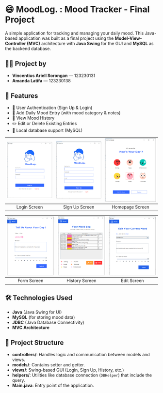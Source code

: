 # 😄 MoodLog. : Mood Tracker - Final Project

A simple application for tracking and managing your daily mood. This Java-based application was built as a final project using the **Model-View-Controller (MVC)** architecture with **Java Swing** for the GUI and **MySQL** as the backend database.

## 👩‍💻 Project by

- **Vincentius Ariell Sorongan** — 123230131
- **Amanda Latifa** — 123230138


## 📌 Features

- 🔐 User Authentication (Sign Up & Login)
- 📅 Add Daily Mood Entry (with mood category & notes)  
- 📖 View Mood History
- ✏️ Edit or Delete Existing Entries
- 💾 Local database support (MySQL)

| ![Login](screenshoot/login.png) | ![Sign Up](screenshoot/sign_up.png) | ![Homepage](screenshoot/homepage.png) |
|:----------------------------------------:|:----------------------------------------:|:------------------------------------:|
| Login Screen                           | Sign Up Screen                         | Homepage Screen                           |

| ![Form](screenshoot/form.png) | ![History](screenshoot/history.png) | ![Edit](screenshoot/edit.png) |
|:----------------------------------------:|:----------------------------------------:|:------------------------------------:|
| Form Screen                           | History Screen                         | Edit Screen                           |

## 🛠️ Technologies Used

- **Java** (Java Swing for UI)
- **MySQL** (for storing mood data)
- **JDBC** (Java Database Connectivity)
- **MVC Architecture**

## 📁 Project Structure
- **controllers/**: Handles logic and communication between models and views.
- **models/**: Contains setter and getter.
- **views/**: Swing-based GUI (Login, Sign Up, History, etc.)
- **helpers/**: Utilities like database connection (`DBHelper`) that include the query.
- **Main.java**: Entry point of the application.
